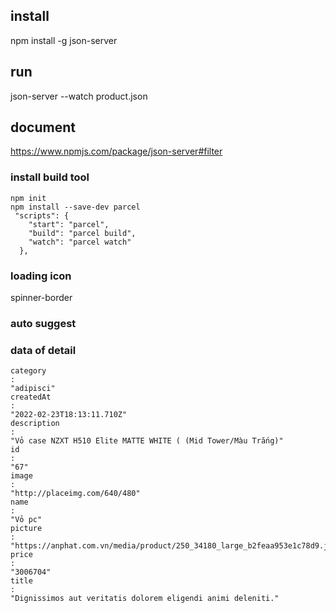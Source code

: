 ## install

npm install -g json-server

## run

json-server --watch product.json

## document

https://www.npmjs.com/package/json-server#filter

### install build tool

```
npm init
npm install --save-dev parcel
 "scripts": {
    "start": "parcel",
    "build": "parcel build",
    "watch": "parcel watch"
  },
```

### loading icon

spinner-border

### auto suggest

### data of detail

```
category
: 
"adipisci"
createdAt
: 
"2022-02-23T18:13:11.710Z"
description
: 
"Vỏ case NZXT H510 Elite MATTE WHITE ( (Mid Tower/Màu Trắng)"
id
: 
"67"
image
: 
"http://placeimg.com/640/480"
name
: 
"Vỏ pc"
picture
: 
"https://anphat.com.vn/media/product/250_34180_large_b2feaa953e1c78d9.jpg"
price
: 
"3006704"
title
: 
"Dignissimos aut veritatis dolorem eligendi animi deleniti."
```